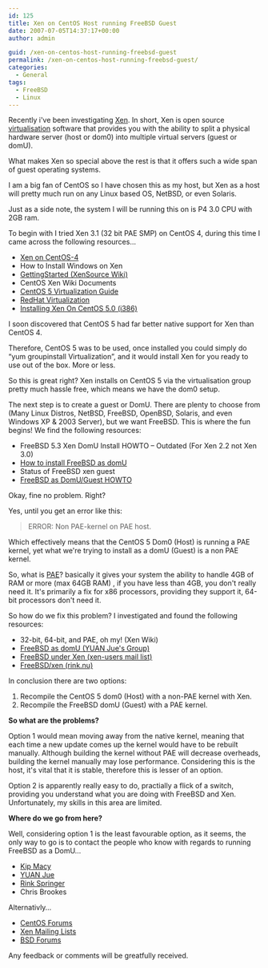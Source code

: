 ```yaml
---
id: 125
title: Xen on CentOS Host running FreeBSD Guest
date: 2007-07-05T14:37:17+00:00
author: admin

guid: /xen-on-centos-host-running-freebsd-guest
permalink: /xen-on-centos-host-running-freebsd-guest/
categories:
  - General
tags:
  - FreeBSD
  - Linux
---
```

<p class="lead">
  Recently i've been investigating <a href="http://en.wikipedia.org/wiki/Xen">Xen</a>. In short, Xen is open source <a href="http://en.wikipedia.org/wiki/Virtualization">virtualisation</a> software that provides you with the ability to split a physical hardware server (host or dom0) into multiple virtual servers (guest or domU).
</p>

What makes Xen so special above the rest is that it offers such a wide span of guest operating systems.<!--more-->

I am a big fan of CentOS so I have chosen this as my host, but Xen as a host will pretty much run on any Linux based OS, NetBSD, or even Solaris.

Just as a side note, the system I will be running this on is P4 3.0 CPU with 2GB ram.

To begin with I tried Xen 3.1 (32 bit PAE SMP) on CentOS 4, during this time I came across the following resources&#8230;

  * [Xen on CentOS-4](http://mark.foster.cc/wiki/index.php/Xen_on_CentOS-4)
  * How to Install Windows on Xen
  * [GettingStarted (XenSource Wiki)](http://wiki.xensource.com/xenwiki/GettingStarted)
  * CentOS Xen Wiki Documents
  * [CentOS 5 Virtualization Guide](http://www.centos.org/docs/5/html/Virtualization-en-US/)
  * [RedHat Virtualization](http://www.redhat.com/rhel/virtualization/)
  * [Installing Xen On CentOS 5.0 (i386)](http://www.howtoforge.com/centos_5.0_xen)

I soon discovered that CentOS 5 had far better native support for Xen than CentOS 4.

Therefore, CentOS 5 was to be used, once installed you could simply do &#8220;yum groupinstall Virtualization&#8221;, and it would install Xen for you ready to use out of the box. More or less.

So this is great right? Xen installs on CentOS 5 via the virtualisation group pretty much hassle free, which means we have the dom0 setup.

The next step is to create a guest or DomU. There are plenty to choose from (Many Linux Distros, NetBSD, FreeBSD, OpenBSD, Solaris, and even Windows XP & 2003 Server), but we want FreeBSD. This is where the fun begins! We find the following resources:

  * FreeBSD 5.3 Xen DomU Install HOWTO &#8211; Outdated (For Xen 2.2 not Xen 3.0)
  * [How to install FreeBSD as domU](http://www.yuanjue.net/xen/howto.html)
  * Status of FreeBSD xen guest
  * [FreeBSD as DomU/Guest HOWTO](http://wiki.xensource.com/xenwiki/FreeBSDdomU)

Okay, fine no problem. Right?

Yes, until you get an error like this:

> ERROR: Non PAE-kernel on PAE host.

Which effectively means that the CentOS 5 Dom0 (Host) is running a PAE kernel, yet what we're trying to install as a domU (Guest) is a non PAE kernel.

So, what is [PAE](http://en.wikipedia.org/wiki/Physical_Address_Extension)? basically it gives your system the ability to handle 4GB of RAM or more (max 64GB RAM) , if you have less than 4GB, you don't really need it. It's primarily a fix for x86 processors, providing they support it, 64-bit processors don't need it.

So how do we fix this problem? I investigated and found the following resources:

  * 32-bit, 64-bit, and PAE, oh my! (Xen Wiki)
  * [FreeBSD as domU (YUAN Jue's Group)](http://groups.google.com/group/yuanjue/browse_thread/thread/ec4261c9511c1dca)
  * [FreeBSD under Xen (xen-users mail list)](http://lists.xensource.com/archives/html/xen-users/2006-12/msg00268.html)
  * [FreeBSD/xen (rink.nu)](http://rink.nu/blog/20070528143357.009067.html)

In conclusion there are two options:

  1. Recompile the CentOS 5 dom0 (Host) with a non-PAE kernel with Xen.
  2. Recompile the FreeBSD domU (Guest) with a PAE kernel.

**So what are the problems?**

Option 1 would mean moving away from the native kernel, meaning that each time a new update comes up the kernel would have to be rebuilt manually. Although building the kernel without PAE will decrease overheads, building the kernel manually may lose performance. Considering this is the host, it's vital that it is stable, therefore this is lesser of an option.

Option 2 is apparently really easy to do, practially a flick of a switch, providing you understand what you are doing with FreeBSD and Xen. Unfortunately, my skills in this area are limited.

**Where do we go from here?**

Well, considering option 1 is the least favourable option, as it seems, the only way to go is to contact the people who know with regards to running FreeBSD as a DomU&#8230;

  * [Kip Macy](http://www.fsmware.com/)
  * [YUAN Jue](http://www.yuanjue.net/)
  * [Rink Springer](http://rink.nu/)
  * Chris Brookes

Alternativly&#8230;

  * [CentOS Forums](http://www.centos.org/modules/newbb/)
  * [Xen Mailing Lists](http://lists.xensource.com/)
  * [BSD Forums](http://freebsdforums.org/forums/)

Any feedback or comments will be greatfully received.